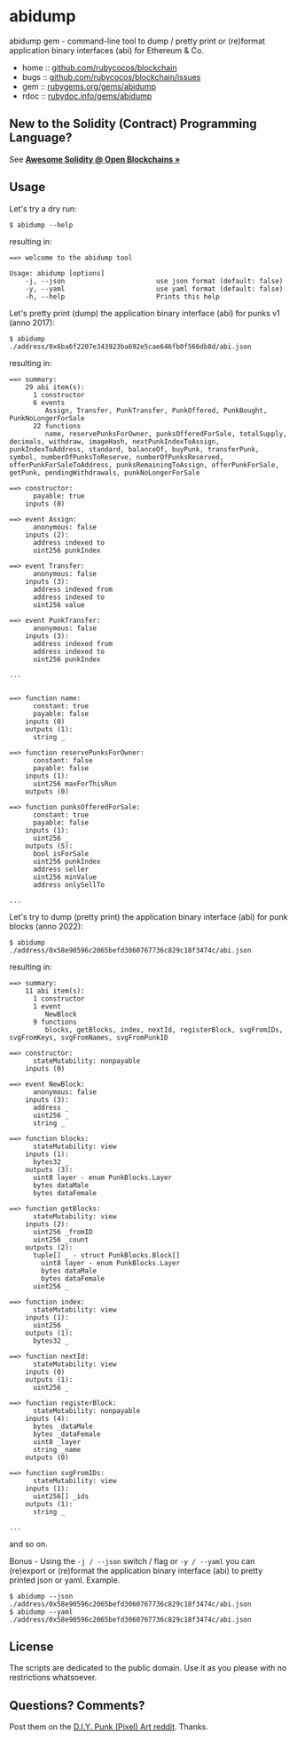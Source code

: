 # abidump


abidump gem - command-line tool to dump / pretty print or (re)format application binary interfaces (abi) for Ethereum & Co.


* home  :: [github.com/rubycocos/blockchain](https://github.com/rubycocos/blockchain)
* bugs  :: [github.com/rubycocos/blockchain/issues](https://github.com/rubycocos/blockchain/issues)
* gem   :: [rubygems.org/gems/abidump](https://rubygems.org/gems/abidump)
* rdoc  :: [rubydoc.info/gems/abidump](http://rubydoc.info/gems/abidump)



## New to the Solidity (Contract) Programming Language?

See [**Awesome Solidity @ Open Blockchains »**](https://github.com/openblockchains/awesome-solidity)




## Usage


Let's try a dry run:

```
$ abidump --help
```

resulting in:

```
==> welcome to the abidump tool

Usage: abidump [options]
    -j, --json                       use json format (default: false)
    -y, --yaml                       use yaml format (default: false)
    -h, --help                       Prints this help
```


Let's pretty print (dump) the application binary interface (abi)
for punks v1 (anno 2017):

```
$ abidump ./address/0x6ba6f2207e343923ba692e5cae646fb0f566db8d/abi.json
```

resulting in:


```
==> summary:
    29 abi item(s):
      1 constructor
      6 events
         Assign, Transfer, PunkTransfer, PunkOffered, PunkBought, PunkNoLongerForSale
      22 functions
         name, reservePunksForOwner, punksOfferedForSale, totalSupply, decimals, withdraw, imageHash, nextPunkIndexToAssign, punkIndexToAddress, standard, balanceOf, buyPunk, transferPunk, symbol, numberOfPunksToReserve, numberOfPunksReserved, offerPunkForSaleToAddress, punksRemainingToAssign, offerPunkForSale, getPunk, pendingWithdrawals, punkNoLongerForSale

==> constructor:
      payable: true
    inputs (0)

==> event Assign:
      anonymous: false
    inputs (2):
      address indexed to
      uint256 punkIndex

==> event Transfer:
      anonymous: false
    inputs (3):
      address indexed from
      address indexed to
      uint256 value

==> event PunkTransfer:
      anonymous: false
    inputs (3):
      address indexed from
      address indexed to
      uint256 punkIndex

...


==> function name:
      constant: true
      payable: false
    inputs (0)
    outputs (1):
      string _

==> function reservePunksForOwner:
      constant: false
      payable: false
    inputs (1):
      uint256 maxForThisRun
    outputs (0)

==> function punksOfferedForSale:
      constant: true
      payable: false
    inputs (1):
      uint256 _
    outputs (5):
      bool isForSale
      uint256 punkIndex
      address seller
      uint256 minValue
      address onlySellTo

...
```


Let's try to dump (pretty print) the
application binary interface (abi)
for punk blocks (anno 2022):

```
$ abidump ./address/0x58e90596c2065befd3060767736c829c18f3474c/abi.json
```

resulting in:

```
==> summary:
    11 abi item(s):
      1 constructor
      1 event
         NewBlock
      9 functions
         blocks, getBlocks, index, nextId, registerBlock, svgFromIDs, svgFromKeys, svgFromNames, svgFromPunkID

==> constructor:
      stateMutability: nonpayable
    inputs (0)

==> event NewBlock:
      anonymous: false
    inputs (3):
      address _
      uint256 _
      string _

==> function blocks:
      stateMutability: view
    inputs (1):
      bytes32 _
    outputs (3):
      uint8 layer - enum PunkBlocks.Layer
      bytes dataMale
      bytes dataFemale

==> function getBlocks:
      stateMutability: view
    inputs (2):
      uint256 _fromID
      uint256 _count
    outputs (2):
      tuple[] _ - struct PunkBlocks.Block[]
        uint8 layer - enum PunkBlocks.Layer
        bytes dataMale
        bytes dataFemale
      uint256 _

==> function index:
      stateMutability: view
    inputs (1):
      uint256 _
    outputs (1):
      bytes32 _

==> function nextId:
      stateMutability: view
    inputs (0)
    outputs (1):
      uint256 _

==> function registerBlock:
      stateMutability: nonpayable
    inputs (4):
      bytes _dataMale
      bytes _dataFemale
      uint8 _layer
      string _name
    outputs (0)

==> function svgFromIDs:
      stateMutability: view
    inputs (1):
      uint256[] _ids
    outputs (1):
      string _

...
```


and so on.


Bonus - Using the `-j / --json` switch / flag
or `-y / --yaml`   you can (re)export or (re)format
the application binary interface (abi)
to pretty printed json or yaml. Example.


```
$ abidump --json ./address/0x58e90596c2065befd3060767736c829c18f3474c/abi.json
$ abidump --yaml ./address/0x58e90596c2065befd3060767736c829c18f3474c/abi.json
```



## License

The scripts are dedicated to the public domain.
Use it as you please with no restrictions whatsoever.


## Questions? Comments?


Post them on the [D.I.Y. Punk (Pixel) Art reddit](https://old.reddit.com/r/DIYPunkArt). Thanks.

